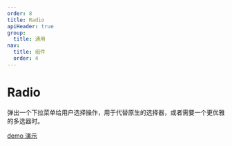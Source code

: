 ```yaml
---
order: 8
title: Radio
apiHeader: true
group:
  title: 通用
nav:
  title: 组件
  order: 4
---
```


# Radio

弹出一个下拉菜单给用户选择操作，用于代替原生的选择器，或者需要一个更优雅的多选器时。

[demo 演示](https://www.figma.com/proto/krDLmYQcKVgL8ICib2dWt7/%E5%BD%B1%E5%88%80-OS25?node-id=40001835-82332&p=f&viewport=1362%2C351%2C0.82&t=BmJU8ZGafJxd7e7f-0&scaling=min-zoom&content-scaling=fixed&starting-point-node-id=40001911%3A21654&fuid=1272846533367774791)

<code src="./example/demo1.tsx"></code>
